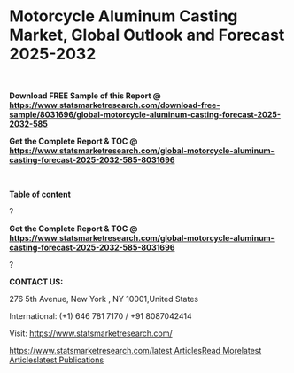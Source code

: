 <h1>Motorcycle Aluminum Casting Market, Global Outlook and Forecast 2025-2032</h1><br/><p><strong>Download FREE Sample of this Report @ <a href="https://www.statsmarketresearch.com/download-free-sample/8031696/global-motorcycle-aluminum-casting-forecast-2025-2032-585">https://www.statsmarketresearch.com/download-free-sample/8031696/global-motorcycle-aluminum-casting-forecast-2025-2032-585</a></strong></p>
 
 
 
 <div><b>Get the Complete Report & TOC @ <a href="https://www.statsmarketresearch.com/global-motorcycle-aluminum-casting-forecast-2025-2032-585-8031696">https://www.statsmarketresearch.com/global-motorcycle-aluminum-casting-forecast-2025-2032-585-8031696</a></b></div>
 
 
 
 <p><br />
 
 <b>Table of content</b></p>
 
 
 
 <p>? </p>
 
 
 
 <div><b>Get the Complete Report & TOC @ <a href="https://www.statsmarketresearch.com/global-motorcycle-aluminum-casting-forecast-2025-2032-585-8031696">https://www.statsmarketresearch.com/global-motorcycle-aluminum-casting-forecast-2025-2032-585-8031696</a></b></div>
 
 
 
 <p>? </p>
 
 
 
 <p><b>CONTACT US:</b><br />
 
 276 5th Avenue, New York , NY 10001,United States<br />
 
 International: (+1) 646 781 7170 / +91 8087042414<br />
 
 Visit: <a href="https://www.statsmarketresearch.com/">https://www.statsmarketresearch.com/</a><br />
 
 <a href="https://gyeongbokgung.com">https://www.statsmarketresearch.com/</a><a href="https://hallyeomaritime.com">latest Articles</a><a href="https://jingwansa.com">Read More</a><a href="https://nguoiviet.jp/">latest Articles</a><a href="https://www.intelmarketresearch.com/">latest Publications</a></p>